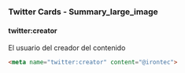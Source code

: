 ### Twitter Cards - Summary_large_image
#### twitter:creator

El usuario del creador del contenido

````HTML
<meta name="twitter:creator" content="@irontec">
````